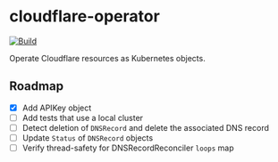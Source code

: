 # cloudflare-operator

[![Build](https://github.com/arikkfir/cloudflare-operator/actions/workflows/build.yml/badge.svg)](https://github.com/arikkfir/cloudflare-operator/actions/workflows/build.yml)

Operate Cloudflare resources as Kubernetes objects.

## Roadmap

- [x] Add APIKey object
- [ ] Add tests that use a local cluster
- [ ] Detect deletion of `DNSRecord` and delete the associated DNS record
- [ ] Update `Status` of `DNSRecord` objects
- [ ] Verify thread-safety for DNSRecordReconciler `loops` map
